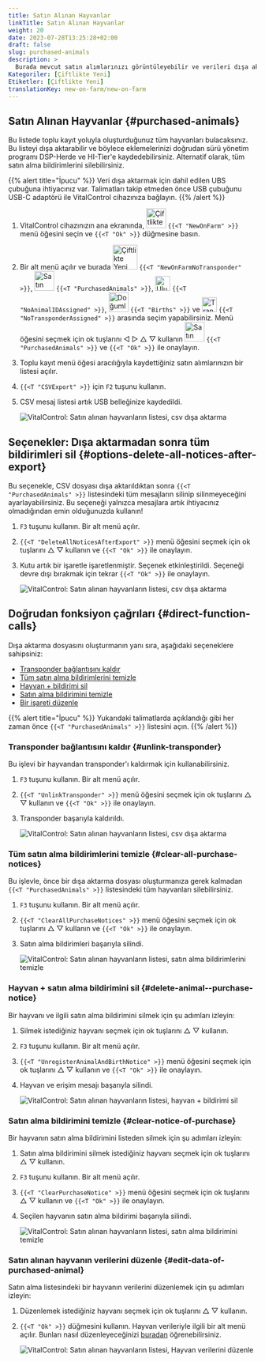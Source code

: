 ```yaml
---
title: Satın Alınan Hayvanlar
linkTitle: Satın Alınan Hayvanlar
weight: 20
date: 2023-07-28T13:25:28+02:00
draft: false
slug: purchased-animals
description: >
  Burada mevcut satın alımlarınızı görüntüleyebilir ve verileri dışa aktarabilirsiniz.
Kategoriler: [Çiftlikte Yeni]
Etiketler: [Çiftlikte Yeni]
translationKey: new-on-farm/new-on-farm
---
```

## Satın Alınan Hayvanlar {#purchased-animals}

Bu listede toplu kayıt yoluyla oluşturduğunuz tüm hayvanları bulacaksınız. Bu listeyi dışa aktarabilir ve böylece eklemelerinizi doğrudan sürü yönetim programı DSP-Herde ve HI-Tier'e kaydedebilirsiniz. Alternatif olarak, tüm satın alma bildirimlerini silebilirsiniz.

{{% alert title="İpucu" %}}
Veri dışa aktarmak için dahil edilen UBS çubuğuna ihtiyacınız var. Talimatları takip etmeden önce USB çubuğunu USB-C adaptörü ile VitalControl cihazınıza bağlayın.
{{% /alert %}}

1. VitalControl cihazınızın ana ekranında, <img src="/icons/main/new-on-farm.svg" width="40" align="bottom" alt="Çiftlikte Yeni" /> `{{<T "NewOnFarm" >}}` menü öğesini seçin ve `{{<T "Ok" >}}` düğmesine basın.

2. Bir alt menü açılır ve burada <img src="/icons/registration/new-on-farm-no-transponder.svg" width="50" align="bottom" alt="Çiftlikte Yeni, transponder yok" /> `{{<T "NewOnFarmNoTransponder" >}}`, <img src="/icons/main/new-on-farm.svg" width="40" align="bottom" alt="Satın Alınan Hayvanlar" /> `{{<T "PurchasedAnimals" >}}`, <img src="/icons/registration/no-eartag-number.svg" width="30" align="bottom" alt="Ulusal hayvan kimliği yok" /> `{{<T "NoAnimalIDAssigned" >}}`, <img src="/icons/main/births.svg" width="40" align="bottom" alt="Doğumlar" /> `{{<T "Births" >}}` ve <img src="/icons/registration/no-transponder.svg" width="30" align="bottom" alt="Transponder atanmamış" /> `{{<T "NoTransponderAssigned" >}}` arasında seçim yapabilirsiniz. Menü öğesini seçmek için ok tuşlarını ◁ ▷ △ ▽ kullanın <img src="/icons/main/new-on-farm.svg" width="40" align="bottom" alt="Satın Alınan Hayvanlar" /> `{{<T "PurchasedAnimals" >}}` ve `{{<T "Ok" >}}` ile onaylayın.

3. Toplu kayıt menü öğesi aracılığıyla kaydettiğiniz satın alımlarınızın bir listesi açılır.


4. `{{<T "CSVExport" >}}` için `F2` tuşunu kullanın.

5. CSV mesaj listesi artık USB belleğinize kaydedildi.

    ![VitalControl: Satın alınan hayvanların listesi, csv dışa aktarma](../images/purchasedanimals.png "Satın alınan hayvanlar, csv dışa aktarma")

## Seçenekler: Dışa aktarmadan sonra tüm bildirimleri sil {#options-delete-all-notices-after-export}

Bu seçenekle, CSV dosyası dışa aktarıldıktan sonra `{{<T "PurchasedAnimals" >}}` listesindeki tüm mesajların silinip silinmeyeceğini ayarlayabilirsiniz. Bu seçeneği yalnızca mesajlara artık ihtiyacınız olmadığından emin olduğunuzda kullanın!

1. `F3` tuşunu kullanın. Bir alt menü açılır.

2. `{{<T "DeleteAllNoticesAfterExport" >}}` menü öğesini seçmek için ok tuşlarını △ ▽ kullanın ve `{{<T "Ok" >}}` ile onaylayın.

3. Kutu artık bir işaretle işaretlenmiştir. Seçenek etkinleştirildi. Seçeneği devre dışı bırakmak için tekrar `{{<T "Ok" >}}` ile onaylayın.

    ![VitalControl: Satın alınan hayvanların listesi, csv dışa aktarma](../images/delete-all.png "Dışa aktarmadan sonra tüm bildirimleri sil")

## Doğrudan fonksiyon çağrıları {#direct-function-calls}

Dışa aktarma dosyasını oluşturmanın yanı sıra, aşağıdaki seçeneklere sahipsiniz:

- [Transponder bağlantısını kaldır](#unlink-transponder)
- [Tüm satın alma bildirimlerini temizle](#clear-all-purchase-notices)
- [Hayvan + bildirimi sil](#delete-animal--purchase-notice)
- [Satın alma bildirimini temizle](#clear-notice-of-purchase)
- [Bir işareti düzenle](#edit-data-of-purchased-animal)

{{% alert title="İpucu" %}}
Yukarıdaki talimatlarda açıklandığı gibi her zaman önce `{{<T "PurchasedAnimals" >}}` listesini açın.
{{% /alert %}}

### Transponder bağlantısını kaldır {#unlink-transponder}

Bu işlevi bir hayvandan transponder'ı kaldırmak için kullanabilirsiniz.

1. `F3` tuşunu kullanın. Bir alt menü açılır.

2. `{{<T "UnlinkTransponder" >}}` menü öğesini seçmek için ok tuşlarını △ ▽ kullanın ve `{{<T "Ok" >}}` ile onaylayın.

3. Transponder başarıyla kaldırıldı.

    ![VitalControl: Satın alınan hayvanların listesi, csv dışa aktarma](../images/unlink-transponder.png "Satın alınan hayvanlar, transponder bağlantısını kaldır")

### Tüm satın alma bildirimlerini temizle {#clear-all-purchase-notices}

Bu işlevle, önce bir dışa aktarma dosyası oluşturmanıza gerek kalmadan `{{<T "PurchasedAnimals" >}}` listesindeki tüm hayvanları silebilirsiniz.

1. `F3` tuşunu kullanın. Bir alt menü açılır.

2. `{{<T "ClearAllPurchaseNotices" >}}` menü öğesini seçmek için ok tuşlarını △ ▽ kullanın ve `{{<T "Ok" >}}` ile onaylayın.

3. Satın alma bildirimleri başarıyla silindi.

    ![VitalControl: Satın alınan hayvanların listesi, satın alma bildirimlerini temizle](../images/clear.png "Tüm satın alma bildirimlerini temizle")

### Hayvan + satın alma bildirimini sil {#delete-animal--purchase-notice}

Bir hayvanı ve ilgili satın alma bildirimini silmek için şu adımları izleyin:

1. Silmek istediğiniz hayvanı seçmek için ok tuşlarını △ ▽ kullanın.

2. `F3` tuşunu kullanın. Bir alt menü açılır.

3. `{{<T "UnregisterAnimalAndBirthNotice" >}}` menü öğesini seçmek için ok tuşlarını △ ▽ kullanın ve `{{<T "Ok" >}}` ile onaylayın.

4. Hayvan ve erişim mesajı başarıyla silindi.

    ![VitalControl: Satın alınan hayvanların listesi, hayvan + bildirimi sil](../images/delete.png "Hayvan + bildirimi sil")

### Satın alma bildirimini temizle {#clear-notice-of-purchase}

Bir hayvanın satın alma bildirimini listeden silmek için şu adımları izleyin:

1. Satın alma bildirimini silmek istediğiniz hayvanı seçmek için ok tuşlarını △ ▽ kullanın.

2. `F3` tuşunu kullanın. Bir alt menü açılır.

3. `{{<T "ClearPurchaseNotice" >}}` menü öğesini seçmek için ok tuşlarını △ ▽ kullanın ve `{{<T "Ok" >}}` ile onaylayın.

4. Seçilen hayvanın satın alma bildirimi başarıyla silindi.

    ![VitalControl: Satın alınan hayvanların listesi, satın alma bildirimini temizle](../images/clearnotice.png "Satın alma bildirimini temizle")

### Satın alınan hayvanın verilerini düzenle {#edit-data-of-purchased-animal}

Satın alma listesindeki bir hayvanın verilerini düzenlemek için şu adımları izleyin:

1. Düzenlemek istediğiniz hayvanı seçmek için ok tuşlarını △ ▽ kullanın.

2. `{{<T "Ok" >}}` düğmesini kullanın. Hayvan verileriyle ilgili bir alt menü açılır. Bunları nasıl düzenleyeceğinizi [buradan](/tr/docs/actions/edit/#edit-animal-data) öğrenebilirsiniz.

    ![VitalControl: Satın alınan hayvanların listesi, Hayvan verilerini düzenle](../images/edit.png "Satın alınan hayvanın verilerini düzenle")
